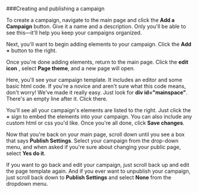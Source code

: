 

###Creating and publishing a campaign

To create a campaign, navigate to the main page and click the **Add a Campaign** button. Give it a name and a description. Only you'll be able to see this—it'll help you keep your campaigns organized.

Next, you'll want to begin adding elements to your campaign. Click the **Add +** button to the right. 

Once you're done adding elements, return to the main page. Click the **edit icon** <i class="icon icon-pencil"></i>, select **Page theme**, and a new page will open.

Here, you'll see your campaign template. It includes an editor and some basic html code. If you're a novice and aren't sure what this code means, don't worry! We've made it really easy. Just look for **div id="mainspace"**. There's an empty line after it. Click there.

You'll see all your campaign's elements are listed to the right. Just click the **+** sign to embed the elements into your campaign. You can also include any custom html or css you'd like. Once you're all done, click **Save changes**.

Now that you're back on your main page, scroll down until you see a box that says **Publish Settings**. Select your campaign from the drop-down menu, and when asked if you're sure about changing your public page, select **Yes do it**.

If you want to go back and edit your campaign, just scroll back up and edit the page template again. And if you ever want to unpublish your campaign, just scroll back down to **Publish Settings** and select **None** from the dropdown menu.

